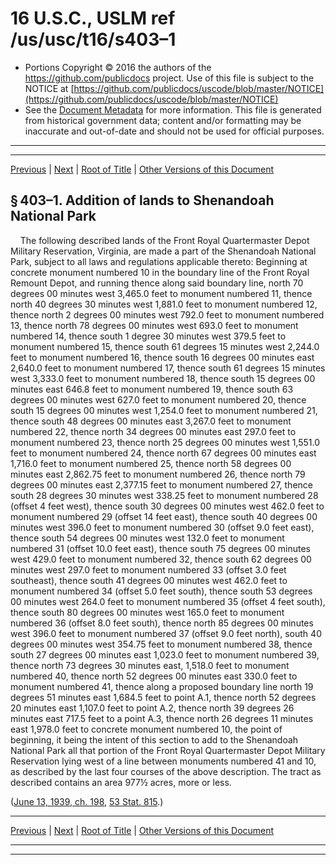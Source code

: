 ---
---

# 16 U.S.C., USLM ref /us/usc/t16/s403–1

* Portions Copyright © 2016 the authors of the https://github.com/publicdocs project.
  Use of this file is subject to the NOTICE at [https://github.com/publicdocs/uscode/blob/master/NOTICE](https://github.com/publicdocs/uscode/blob/master/NOTICE)
* See the [Document Metadata](././../../../../..//README.md) for more information.
  This file is generated from historical government data; content and/or formatting may be inaccurate and out-of-date and should not be used for official purposes.

----------
----------

[Previous](./../../../../..//us/usc/t16/ch1/schXLVI/m__us_usc_t16_s403.md) | [Next](./../../../../..//us/usc/t16/ch1/schXLVI/m__us_usc_t16_s403–2.md) | [Root of Title](./../../../../../) | [Other Versions of this Document](https://publicdocs.github.io/go/links?ns=uslm&ref=%2Fus%2Fusc%2Ft16%2Fs403%E2%80%931)

## § 403–1. Addition of lands to Shenandoah National Park

    The following described lands of the Front Royal Quartermaster Depot Military Reservation, Virginia, are made a part of the Shenandoah National Park, subject to all laws and regulations applicable thereto: Beginning at concrete monument numbered 10 in the boundary line of the Front Royal Remount Depot, and running thence along said boundary line, north 70 degrees 00 minutes west 3,465.0 feet to monument numbered 11, thence north 40 degrees 30 minutes west 1,881.0 feet to monument numbered 12, thence north 2 degrees 00 minutes west 792.0 feet to monument numbered 13, thence north 78 degrees 00 minutes west 693.0 feet to monument numbered 14, thence south 1 degree 30 minutes west 379.5 feet to monument numbered 15, thence south 61 degrees 15 minutes west 2,244.0 feet to monument numbered 16, thence south 16 degrees 00 minutes east 2,640.0 feet to monument numbered 17, thence south 61 degrees 15 minutes west 3,333.0 feet to monument numbered 18, thence south 15 degrees 00 minutes east 646.8 feet to monument numbered 19, thence south 63 degrees 00 minutes west 627.0 feet to monument numbered 20, thence south 15 degrees 00 minutes west 1,254.0 feet to monument numbered 21, thence south 48 degrees 00 minutes east 3,267.0 feet to monument numbered 22, thence north 34 degrees 00 minutes east 297.0 feet to monument numbered 23, thence north 25 degrees 00 minutes west 1,551.0 feet to monument numbered 24, thence north 67 degrees 00 minutes east 1,716.0 feet to monument numbered 25, thence north 58 degrees 00 minutes east 2,862.75 feet to monument numbered 26, thence north 79 degrees 00 minutes east 2,377.15 feet to monument numbered 27, thence south 28 degrees 30 minutes west 338.25 feet to monument numbered 28 (offset 4 feet west), thence south 30 degrees 00 minutes west 462.0 feet to monument numbered 29 (offset 14 feet east), thence south 40 degrees 00 minutes west 396.0 feet to monument numbered 30 (offset 9.0 feet east), thence south 54 degrees 00 minutes west 132.0 feet to monument numbered 31 (offset 10.0 feet east), thence south 75 degrees 00 minutes west 429.0 feet to monument numbered 32, thence south 62 degrees 00 minutes west 297.0 feet to monument numbered 33 (offset 3.0 feet southeast), thence south 41 degrees 00 minutes west 462.0 feet to monument numbered 34 (offset 5.0 feet south), thence south 53 degrees 00 minutes west 264.0 feet to monument numbered 35 (offset 4 feet south), thence south 80 degrees 00 minutes west 165.0 feet to monument numbered 36 (offset 8.0 feet south), thence north 85 degrees 00 minutes west 396.0 feet to monument numbered 37 (offset 9.0 feet north), south 40 degrees 00 minutes west 354.75 feet to monument numbered 38, thence south 27 degrees 00 minutes east 1,023.0 feet to monument numbered 39, thence north 73 degrees 30 minutes east, 1,518.0 feet to monument numbered 40, thence north 52 degrees 00 minutes east 330.0 feet to monument numbered 41, thence along a proposed boundary line north 19 degrees 51 minutes east 1,684.5 feet to point A.1, thence north 52 degrees 20 minutes east 1,107.0 feet to point A.2, thence north 39 degrees 26 minutes east 717.5 feet to a point A.3, thence north 26 degrees 11 minutes east 1,978.0 feet to concrete monument numbered 10, the point of beginning, it being the intent of this section to add to the Shenandoah National Park all that portion of the Front Royal Quartermaster Depot Military Reservation lying west of a line between monuments numbered 41 and 10, as described by the last four courses of the above description. The tract as described contains an area 977½ acres, more or less.

([June 13, 1939, ch. 198][/us/act/1939-06-13/ch198], [53 Stat. 815][/us/stat/53/815].)

----------

[Previous](./../../../../..//us/usc/t16/ch1/schXLVI/m__us_usc_t16_s403.md) | [Next](./../../../../..//us/usc/t16/ch1/schXLVI/m__us_usc_t16_s403–2.md) | [Root of Title](./../../../../../) | [Other Versions of this Document](https://publicdocs.github.io/go/links?ns=uslm&ref=%2Fus%2Fusc%2Ft16%2Fs403%E2%80%931)

----------
----------

[/us/act/1939-06-13/ch198]: https://publicdocs.github.io/go/links?ns=uslm&ref=%2Fus%2Fact%2F1939-06-13%2Fch198
[/us/stat/53/815]: https://publicdocs.github.io/go/links?ns=uslm&ref=%2Fus%2Fstat%2F53%2F815


